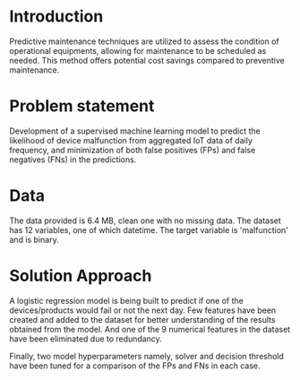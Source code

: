 # Introduction

Predictive maintenance techniques are utilized to assess the condition of operational equipments, allowing for maintenance to be scheduled as needed. This method offers potential cost savings compared to preventive maintenance.

# Problem statement

Development of a supervised machine learning model to predict the likelihood of device malfunction from aggregated IoT data of daily frequency, and minimization of both false positives (FPs) and false negatives (FNs) in the predictions. 


# Data
The data provided is 6.4 MB, clean one with no missing data. The dataset has 12 variables, one of which datetime. The target variable is 'malfunction' and is binary.

# Solution Approach

A logistic regression model is being built to predict if one of the devices/products would fail or not the next day. Few features have been created and added to the dataset for better understanding of the results obtained from the model. And one of the 9 numerical features in the dataset have been eliminated due to redundancy.

Finally, two model hyperparameters namely, solver and decision threshold have been tuned for a comparison of the FPs and FNs in each case.


